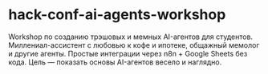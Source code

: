 # hack-conf-ai-agents-workshop
Workshop по созданию трэшовых и мемных AI-агентов для студентов. Миллениал-ассистент с любовью к кофе и ипотеке, общажный мемолог и другие агенты. Простые интеграции через n8n + Google Sheets без кода. Цель — показать основы AI-агентов весело и наглядно.
